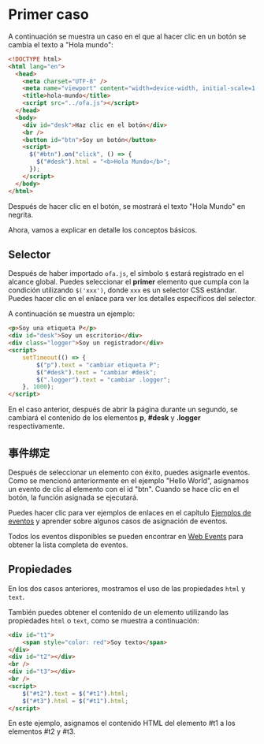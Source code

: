 # Primer caso

A continuación se muestra un caso en el que al hacer clic en un botón se cambia el texto a "Hola mundo":

```html
<!DOCTYPE html>
<html lang="en">
  <head>
    <meta charset="UTF-8" />
    <meta name="viewport" content="width=device-width, initial-scale=1.0" />
    <title>hola-mundo</title>
    <script src="../ofa.js"></script>
  </head>
  <body>
    <div id="desk">Haz clic en el botón</div>
    <br />
    <button id="btn">Soy un botón</button>
    <script>
      $("#btn").on("click", () => {
        $("#desk").html = "<b>Hola Mundo</b>";
      });
    </script>
  </body>
</html>
```

Después de hacer clic en el botón, se mostrará el texto "Hola Mundo" en negrita.

Ahora, vamos a explicar en detalle los conceptos básicos.

## Selector

Después de haber importado `ofa.js`, el símbolo `$` estará registrado en el alcance global. Puedes seleccionar el **primer** elemento que cumpla con la condición utilizando `$('xxx')`, donde `xxx` es un selector CSS estándar. Puedes hacer clic en el enlace para ver los detalles específicos del selector.

A continuación se muestra un ejemplo:

```html
<p>Soy una etiqueta P</p>
<div id="desk">Soy un escritorio</div>
<div class="logger">Soy un registrador</div>
<script>
    setTimeout(() => {
        $("p").text = "cambiar etiqueta P";
        $("#desk").text = "cambiar #desk";
        $(".logger").text = "cambiar .logger";
    }, 1000);
</script>
```

En el caso anterior, después de abrir la página durante un segundo, se cambiará el contenido de los elementos **p**, **#desk** y **.logger** respectivamente.

## 事件绑定

Después de seleccionar un elemento con éxito, puedes asignarle eventos. Como se mencionó anteriormente en el ejemplo "Hello World", asignamos un evento de clic al elemento con el id "btn". Cuando se hace clic en el botón, la función asignada se ejecutará.

Puedes hacer clic para ver ejemplos de enlaces en el capítulo [Ejemplos de eventos](./example-event.md) y aprender sobre algunos casos de asignación de eventos.

Todos los eventos disponibles se pueden encontrar en [Web Events](https://developer.mozilla.org/en-US/docs/Web/Events) para obtener la lista completa de eventos.

## Propiedades

En los dos casos anteriores, mostramos el uso de las propiedades `html` y `text`.

También puedes obtener el contenido de un elemento utilizando las propiedades `html` o `text`, como se muestra a continuación:

```html
<div id="t1">
    <span style="color: red">Soy texto</span>
</div>
<div id="t2"></div>
<br />
<div id="t3"></div>
<br />
<script>
    $("#t2").text = $("#t1").html;
    $("#t3").html = $("#t1").html;
</script>
```

En este ejemplo, asignamos el contenido HTML del elemento #t1 a los elementos #t2 y #t3.
